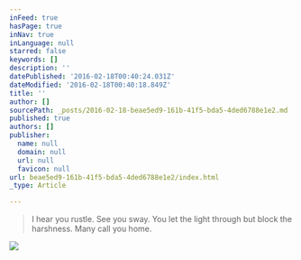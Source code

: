 ```yaml
---
inFeed: true
hasPage: true
inNav: true
inLanguage: null
starred: false
keywords: []
description: ''
datePublished: '2016-02-18T00:40:24.031Z'
dateModified: '2016-02-18T00:40:18.849Z'
title: ''
author: []
sourcePath: _posts/2016-02-18-beae5ed9-161b-41f5-bda5-4ded6788e1e2.md
published: true
authors: []
publisher:
  name: null
  domain: null
  url: null
  favicon: null
url: beae5ed9-161b-41f5-bda5-4ded6788e1e2/index.html
_type: Article

---
```

> I hear you rustle. See you sway. You let the light through but block the harshness. Many call you home.

![](https://the-grid-user-content.s3-us-west-2.amazonaws.com/08ee2a5f-8d13-4b07-b315-4a592a9bae90.jpg)